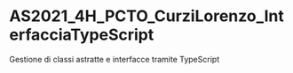 # AS2021_4H_PCTO_CurziLorenzo_InterfacciaTypeScript
Gestione di classi astratte e interfacce tramite TypeScript
